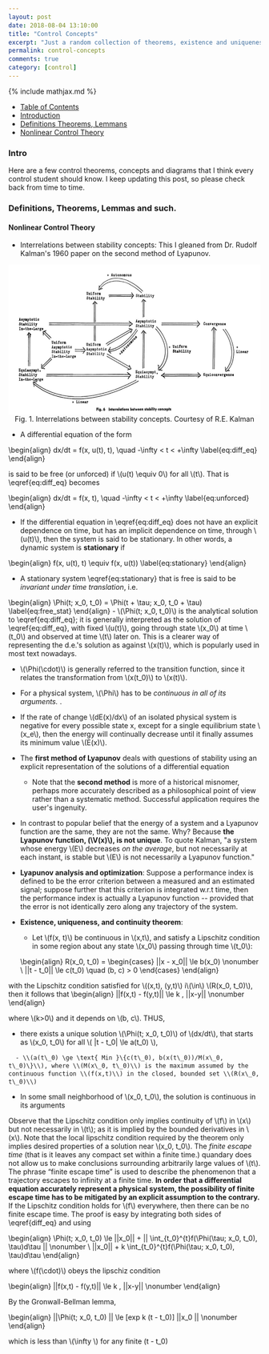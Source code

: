 ```yaml
---
layout: post
date: 2018-08-04 13:10:00
title: "Control Concepts"
excerpt: "Just a random collection of theorems, existence and uniqueness for nonlinear control."
permalink: control-concepts
comments: true
category: [control]
---
```

{% include mathjax.md %}

- [Table of Contents](#table-o-conts)
- [Introduction](#intro)
- [Definitions Theorems, Lemmans](#defs)
- [Nonlinear Control Theory](#nlnr)


<a name="intro"></a>
### Intro

Here are a few control theorems, concepts and diagrams that I think every control student should know. I keep updating this post, so please check back from time to time.

<a name="defs"></a>
### Definitions, Theorems, Lemmas and such.

<a name="nlnr"></a>
#### Nonlinear Control Theory

+ Interrelations between stability concepts: This I gleaned from Dr. Rudolf Kalman's 1960 paper on the second method of Lyapunov.

<div class="fig figcenter fighighlight">
  <img src="/assets/control/control_concepts.png" width="100%" height="300" align="middle">  
  <div class="figcaption" align="middle">Fig. 1. Interrelations between stability concepts. Courtesy of R.E. Kalman
  </div>
</div>

+ A differential equation of the form

\begin{align}
  dx/dt = f(x, u(t), t), \quad -\infty < t < +\infty
  \label{eq:diff_eq}
\end{align}

is said to be free (or unforced) if \\(u(t) \equiv 0\\) for all \\(t\\). That is \eqref{eq:diff_eq} becomes

\begin{align}
  dx/dt = f(x, t), \quad -\infty < t < +\infty
  \label{eq:unforced}
\end{align}

+ If the differential equation in \eqref{eq:diff_eq} does not have an explicit dependence on time, but has an implicit dependence on time, through \\(u(t)\\), then the system is said to be stationary. In other words, a dynamic system is **stationary** if

\begin{align}
  f(x, u(t), t) \equiv f(x, u(t))
  \label{eq:stationary}
\end{align}

+ A stationary system \eqref{eq:stationary} that is free is said to be _invariant under time translation_, i.e.


\begin{align}
  \Phi(t; x\_0, t\_0) = \Phi(t + \tau; x\_0, t\_0 + \tau)
  \label{eq:free_stat}
\end{align}
    - \\(\Phi(t; x\_0, t\_0)\\) is the analytical solution to \eqref{eq:diff_eq}; it is generally interpreted as the solution of \eqref{eq:diff_eq}, with fixed \\(u(t)\\), going through state \\(x_0\\) at time \\(t_0\\) and observed at time \\(t\\) later on. This is a clearer way of representing the d.e.'s solution as against \\(x(t)\\), which is popularly used in most text nowadays.

  - \\(\Phi(\cdot)\\) is generally referred to the transition function, since it relates the transformation from \\(x(t\_0)\\) to \\(x(t)\\).

  - For a physical system, \\(\Phi\\) has to be _continuous in all of its arguments._
.

+ If the rate of change \\(dE(x)/dx\\) of an isolated physical system is negative for every possible state x, except for a single equilibrium state \\(x\_e\\), then the energy will continually decrease until it finally assumes its minimum value \\(E(x)\\).

+ The **first method of Lyapunov** deals with questions of stability using an explicit representation of the solutions of a differential equation
  - Note that the **second method** is more of a historical misnomer, perhaps more accurately described as a philosophical point of view rather than a systematic method. Successful application requires the user's ingenuity.

+ In contrast to popular belief that the energy of a system and a Lyapunov function are the same, they are not the same. Why? Because **the Lyapunov function, (\\V(x)\\), is not unique**. To quote Kalman, "a system whose energy \\(E\\) decreases _on the average_, but not necessarily at each instant, is stable but \\(E\\) is not necessarily a Lyapunov function."

+ **Lyapunov analysis and optimization**: Suppose a performance index is defined to be the error criterion between a measured and an estimated signal; suppose further that this criterion is integrated w.r.t time, then the performance index is actually a Lyapunov function -- provided that the error is not identically zero along any trajectory of the system.

+ **Existence, uniqueness, and continuity theorem**:

  - Let \\(f(x, t)\\) be continuous in \\(x,t\\), and satisfy a Lipschitz condition in some region about any state \\(x\_0\\) passing through time \\(t\_0\\):

  \begin{align}
    R(x\_0, t\_0) = \begin{cases}
      ||x - x\_0|| \le b(x\_0) \nonumber \\
      ||t - t\_0|| \le c(t\_0)  \quad (b, c) > 0
    \end{cases}
  \end{align}

with the Lipschitz condition satisfied for \\((x,t), (y,t)\\) i\\(\in\\) \\(R(x\_0, t\_0)\\), then it follows that
\begin{align}
  ||f(x,t) - f(y,t)|| \le k \, ||x-y|| \nonumber
\end{align}

where \\(k>0\\) and it depends on \\(b, c\\). THUS,
   -   there exists a unique solution \\(\Phi(t; x\_0, t\_0)\\) of \\(dx/dt\\), that starts as \\(x\_0, t\_0\\) for all \\( |t - t\_0| \le a(t\_0) \\),

      - \\(a(t\_0) \ge \text{ Min }\{c(t\_0), b(x(t\_0))/M(x\_0, t\_0)\}\\), where \\(M(x\_0, t\_0)\\) is the maximum assumed by the continuous function \\(f(x,t)\\) in the closed, bounded set \\(R(x\_0, t\_0)\\)
  - In some small neighborhood of \\(x\_0, t\_0\\), the solution is continuous in its arguments

Observe that the Lipschitz condition only implies continuity of \\(f\\) in \\(x\\) but not necessarily in \\(t\\); as it is implied by the bounded derivatives in \\(x\\). Note that the local lipschitz condition required by the theorem only implies desired properties of a solution near \\(x\_0, t\_0\\). The _finite escape time_ (that is it leaves any compact set within a finite time.) quandary does not allow us to make conclusions surrounding arbitrarily large values of \\(t\\). The phrase “finite escape time” is used to describe the phenomenon that a trajectory escapes to infinity at a finite time. **In order that a differential equation accurately represent a physical system, the possibility of finite escape time has to be mitigated by an explicit assumption to the contrary.** If the Lipschitz condition holds for \\(f\\) everywhere, then there can be no finite escape time. The proof is easy by integrating both sides of \eqref{diff_eq} and using

\begin{align}
  \Phi(t; x\_0, t\_0) \le ||x\_0|| + || \int_{t\_0}^{t}f(\Phi(\tau; x\_0, t\_0), \tau)d\tau || \nonumber \\
  ||x\_0|| + k \int_{t\_0}^{t}f(\Phi(\tau; x\_0, t\_0), \tau)d\tau
\end{align}

where \\(f(\cdot)\\) obeys the lipschiz condition

\begin{align}
  ||f(x,t) - f(y,t)|| \le k \, ||x-y|| \nonumber
\end{align}

By the Gronwall-Bellman lemma,

\begin{align}
  ||\Phi(t; x\_0, t\_0) ||  \le [exp k (t - t\_0)] ||x_0 || \nonumber
\end{align}

which is less than \\(\infty \\) for any finite (t - t\_0)
